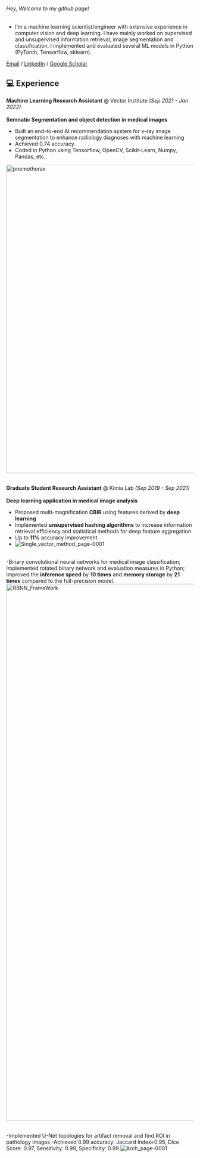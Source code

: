 ###### Hey, Welcome to my github page!
- I’m a machine learning scientist/engineer with extensive experience in computer vision and deep learning.  I have mainly worked on supervised and unsupervised information retrieval, image segmentation and classification. I implemented and evaluated several ML models in Python (PyTorch, Tensorflow, sklearn).

[Email](mailto:m.rasooli.j@gmail.com)  / [LinkedIn](https://www.linkedin.com/in/maralrasooli/) / [Google Scholar](https://scholar.google.ca/citations?hl=en&user=Gk_UxIMAAAAJ)


## 💻  Experience
**Machine Learning Research Assistant** @ Vector Institute _(Sep 2021 - Jan 2022)_ <br><br>
 <b>Semnatic Segmentation and object detection in medical images</b>
- Built an end-to-end AI recommendation system for x-ray image segmentation to enhance radiology diagnoses with machine learning
-  Achieved 0.74 accuracy.
- Coded in Python using Tensorflow, OpenCV, Scikit-Learn, Numpy, Pandas, etc.
<img width="827" alt="pnemothorax" src="https://user-images.githubusercontent.com/73490961/170360915-fe98c0e1-f15f-4119-89f1-e493207df825.png">
<br><br>


**Graduate Student Research Assistant** @ Kimia Lab _(Sep 2019 - Sep 2021)_ <br><br>
 <b>Deep learning application in medical image analysis</b>
- Proposed multi-magnification **CBIR** using features derived by **deep learning**
- Implemented **unsupervised hashing algorithms** to increase information retrieval efficiency and statistical methods for deep feature aggregation
- Up to **11%** accuracy improvement
- ![Single_vector_method_page-0001](https://user-images.githubusercontent.com/73490961/170366541-e4c3a919-1132-4317-806d-8363dea225b3.jpg)
<br><br>


-Binary convolutional neural networks for medical image classification; Implemented rotated binary network and evaluation measures in Python;  Improved the **inference speed** by **10 times** and **memory storage** by **21 times** compared to the full-precision model.
<img width="1440" alt="RBNN_FrameWork" src="https://user-images.githubusercontent.com/73490961/170366877-5b8351c6-e264-48a5-bb99-636b9ad1d93b.png">
<br><br>

-Implemented U-Net topologies for artifact removal and find ROI in pathology images
-Achieved 0.99 accuracy: Jaccard Index=0.95, Dice Score: 0.97, Sensitivity: 0.99, Specificity: 0.99
![Arch_page-0001](https://user-images.githubusercontent.com/73490961/170367637-da0e71cb-af7e-455b-b3b0-407ed9ccaaaa.jpg)


<!--
**maral96/maral96** is a ✨ _special_ ✨ repository because its `README.md` (this file) appears on your GitHub profile.

Here are some ideas to get you started:

- 🔭 I’m an applied machine learning researcher/engineer.
- 🌱 I’m currently learning ...
- 👯 I’m looking to collaborate on ...
- 🤔 I’m looking for help with ...[Single_vector_method.pdf](https://github.com/maral96/maral96/files/8774431/Single_vector_method.pdf)

- 💬 Ask me about ...
- 📫 How to reach me: ...
- 😄 Pronouns: she/her
- 📫 Reach me at: [Email](mailto:m.rasooli.j@gmail.com)
-->
